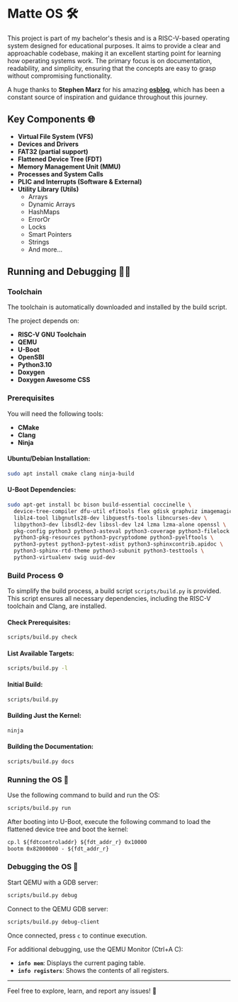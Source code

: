 # Matte OS 🛠️

This project is part of my bachelor's thesis and is a RISC-V-based operating system designed for educational purposes. It aims to provide a clear and approachable codebase, making it an excellent starting point for learning how operating systems work. The primary focus is on documentation, readability, and simplicity, ensuring that the concepts are easy to grasp without compromising functionality.

A huge thanks to **Stephen Marz** for his amazing **[osblog](https://osblog.stephenmarz.com/)**, which has been a constant source of inspiration and guidance throughout this journey.

## Key Components 🌐

- **Virtual File System (VFS)**
- **Devices and Drivers**
- **FAT32 (partial support)**
- **Flattened Device Tree (FDT)**
- **Memory Management Unit (MMU)**
- **Processes and System Calls**
- **PLIC and Interrupts (Software & External)**
- **Utility Library (Utils)**
    - Arrays
    - Dynamic Arrays
    - HashMaps
    - ErrorOr
    - Locks
    - Smart Pointers
    - Strings
    - And more...

## Running and Debugging 🏋️‍♂️

### Toolchain

The toolchain is automatically downloaded and installed by the build script.

The project depends on:
- **RISC-V GNU Toolchain**
- **QEMU**
- **U-Boot**
- **OpenSBI**
- **Python3.10**
- **Doxygen**
- **Doxygen Awesome CSS**

### Prerequisites

You will need the following tools:
- **CMake**
- **Clang**
- **Ninja**

#### Ubuntu/Debian Installation:

```bash
sudo apt install cmake clang ninja-build
```

#### U-Boot Dependencies:

```bash
sudo apt-get install bc bison build-essential coccinelle \
  device-tree-compiler dfu-util efitools flex gdisk graphviz imagemagick \
  liblz4-tool libgnutls28-dev libguestfs-tools libncurses-dev \
  libpython3-dev libsdl2-dev libssl-dev lz4 lzma lzma-alone openssl \
  pkg-config python3 python3-asteval python3-coverage python3-filelock \
  python3-pkg-resources python3-pycryptodome python3-pyelftools \
  python3-pytest python3-pytest-xdist python3-sphinxcontrib.apidoc \
  python3-sphinx-rtd-theme python3-subunit python3-testtools \
  python3-virtualenv swig uuid-dev
```

### Build Process ⚙️

To simplify the build process, a build script `scripts/build.py` is provided. This script ensures all necessary dependencies, including the RISC-V toolchain and Clang, are installed.

#### Check Prerequisites:

```bash
scripts/build.py check
```

#### List Available Targets:

```bash
scripts/build.py -l
```

#### Initial Build:

```bash
scripts/build.py
```

#### Building Just the Kernel:

```bash
ninja
```

#### Building the Documentation:

```bash
scripts/build.py docs
```

### Running the OS 🚀

Use the following command to build and run the OS:

```bash
scripts/build.py run
```

After booting into U-Boot, execute the following command to load the flattened device tree and boot the kernel:

```txt
cp.l ${fdtcontroladdr} ${fdt_addr_r} 0x10000
bootm 0x82000000 - ${fdt_addr_r}
```

### Debugging the OS 🔧

Start QEMU with a GDB server:

```bash
scripts/build.py debug
```

Connect to the QEMU GDB server:

```bash
scripts/build.py debug-client
```

Once connected, press `c` to continue execution.

For additional debugging, use the QEMU Monitor (Ctrl+A C):
- **`info mem`**: Displays the current paging table.
- **`info registers`**: Shows the contents of all registers.

---

Feel free to explore, learn, and report any issues! 🙌

